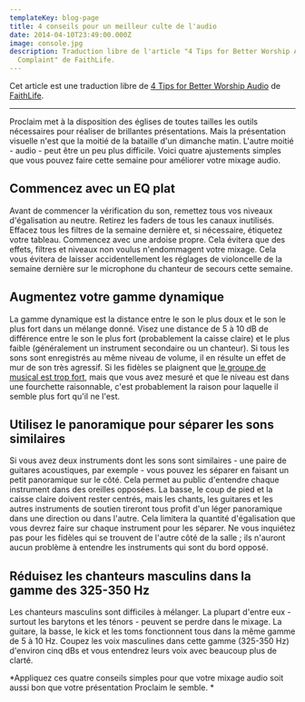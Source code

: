 ```yaml
---
templateKey: blog-page
title: 4 conseils pour un meilleur culte de l'audio
date: 2014-04-10T23:49:00.000Z
image: console.jpg
description: Traduction libre de l'article "4 Tips for Better Worship Audio”
  Complaint" de FaithLife.
---
```

Cet article est une traduction libre de [4 Tips for Better Worship Audio](https://blog.faithlife.com/blog/2014/03/4-tips-for-better-worship-audio/) de [FaithLife](https://faithlife.com/).

---

Proclaim met à la disposition des églises de toutes tailles les outils nécessaires pour réaliser de brillantes présentations.
Mais la présentation visuelle n'est que la moitié de la bataille d'un dimanche matin.
L'autre moitié - audio - peut être un peu plus difficile.
Voici quatre ajustements simples que vous pouvez faire cette semaine pour améliorer votre mixage audio.

## Commencez avec un EQ plat

Avant de commencer la vérification du son, remettez tous vos niveaux d'égalisation au neutre.
Retirez les faders de tous les canaux inutilisés.
Effacez tous les filtres de la semaine dernière et, si nécessaire, étiquetez votre tableau.
Commencez avec une ardoise propre.
Cela évitera que des effets, filtres et niveaux non voulus n'endommagent votre mixage.
Cela vous évitera de laisser accidentellement les réglages de violoncelle de la semaine dernière sur le microphone du chanteur de secours cette semaine.

## Augmentez votre gamme dynamique

La gamme dynamique est la distance entre le son le plus doux et le son le plus fort dans un mélange donné.
Visez une distance de 5 à 10 dB de différence entre le son le plus fort (probablement la caisse claire) et le plus faible (généralement un instrument secondaire ou un chanteur).
Si tous les sons sont enregistrés au même niveau de volume, il en résulte un effet de mur de son très agressif.
Si les fidèles se plaignent que [le groupe de musical est trop fort](http://blog.faithlife.com/2013/06/18/handling-the-its-too-loud-complaint/), mais que vous avez mesuré et que le niveau est dans une fourchette raisonnable, c'est probablement la raison pour laquelle il semble plus fort qu'il ne l'est.

## Utilisez le panoramique pour séparer les sons similaires

Si vous avez deux instruments dont les sons sont similaires - une paire de guitares acoustiques, par exemple - vous pouvez les séparer en faisant un petit panoramique sur le côté.
Cela permet au public d'entendre chaque instrument dans des oreilles opposées.
La basse, le coup de pied et la caisse claire doivent rester centrés, mais les chants, les guitares et les autres instruments de soutien tireront tous profit d'un léger panoramique dans une direction ou dans l'autre.
Cela limitera la quantité d'égalisation que vous devrez faire sur chaque instrument pour les séparer.
Ne vous inquiétez pas pour les fidèles qui se trouvent de l'autre côté de la salle ; ils n'auront aucun problème à entendre les instruments qui sont du bord opposé.

## Réduisez les chanteurs masculins dans la gamme des 325-350 Hz

Les chanteurs masculins sont difficiles à mélanger.
La plupart d'entre eux - surtout les barytons et les ténors - peuvent se perdre dans le mixage.
La guitare, la basse, le kick et les toms fonctionnent tous dans la même gamme de 5 à 10 Hz.
Coupez les voix masculines dans cette gamme (325-350 Hz) d'environ cinq dBs et vous entendrez leurs voix avec beaucoup plus de clarté.

*Appliquez ces quatre conseils simples pour que votre mixage audio soit aussi bon que votre présentation Proclaim le semble.*